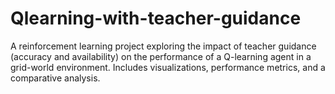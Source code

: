 # Qlearning-with-teacher-guidance
A reinforcement learning project exploring the impact of teacher guidance (accuracy and availability) on the performance of a Q-learning agent in a grid-world environment. Includes visualizations, performance metrics, and a comparative analysis.
